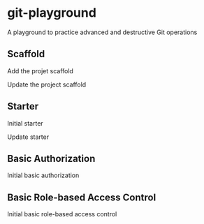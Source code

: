 # git-playground

A playground to practice advanced and destructive Git operations

## Scaffold

Add the projet scaffold

Update the project scaffold

## Starter

Initial starter

Update starter

## Basic Authorization

Initial basic authorization

## Basic Role-based Access Control

Initial basic role-based access control
